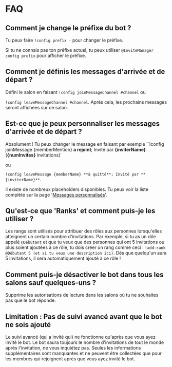 # FAQ

## Comment je change le préfixe du bot ?

Tu peux faire `!config prefix -` pour changer le préfixe.

Si tu ne connais pas ton préfixe actuel, tu peux utiliser `@InviteManager config prefix` pour afficher le préfixe.

## Comment je définis les messages d'arrivée et de départ ?

Défini le salon en faisant
`!config joinMessageChannel #channel` ou

`!config leaveMessageChannel #channel`.
Après cela, les prochains messages seront affichées sur ce salon.

## Est-ce que je peux personnaliser les messages d'arrivée et de départ ?

Absolument ! Tu peux changer le message en faisant par exemple
``!config joinMessage {memberMention} **a rejoint**; Invité par **{inviterName}** (**{numInvites}** invitations)`

ou

`!config leaveMessage {memberName} **à quitté**; Invité par **{inviterName}**`.

Il existe de nombreux placeholders disponibles. Tu peux voir la liste complète sur la page '[Messages personnalisés](/fr/modules/invites/custom-messages.md)'.

## Qu'est-ce que 'Ranks' et comment puis-je les utiliser ?

Les rangs sont utilisés pour attribuer des rôles aux personnes lorsqu'elles atteignent un certain nombre d'invitations. Par exemple, si tu as un rôle appelé `@Débutant` et que tu veux que des personnes qui ont 5 invitations ou plus soient ajoutées à ce rôle, tu dois créer un rang comme ceci : `!add-rank @Débutant 5 (et si tu veux une description ici)`. Dès que quelqu'un aura 5 invitations, il sera automatiquement ajouté à ce rôle !

## Comment puis-je désactiver le bot dans tous les salons sauf quelques-uns ?

Supprime les autorisations de lecture dans les salons où tu ne souhaites pas que le bot réponde.

## Limitation : Pas de suivi avancé avant que le bot ne sois ajouté

Le suivi avancé (qui a invité qui) ne fonctionne qu'après que vous ayez invité le bot. Le bot saura toujours le nombre d'invitations de tout le monde après l'invitation, ne vous inquiétez pas. Seules les informations supplémentaires sont manquantes et ne peuvent être collectées que pour les membres qui rejoignent après que vous ayez invité le bot.
